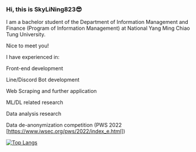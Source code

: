 ### Hi, this is SkyLiNing823😎
I am a bachelor student of the Department of Information Management and Finance (Program of Information Management) at National Yang Ming Chiao Tung University.

Nice to meet you!

I have experienced in:

Front-end development 

Line/Discord Bot development 

Web Scraping and further application 

ML/DL related research 

Data analysis research

Data de-anonymization competition (PWS 2022 [https://www.iwsec.org/pws/2022/index_e.html])


[![Top Langs](https://github-readme-stats.vercel.app/api/top-langs/?username=SkyLiNing823&layout=donut-vertical)](https://github.com/anuraghazra/github-readme-stats)

<!--
**SkyLiNing823/SkyLiNing823** is a ✨ _special_ ✨ repository because its `README.md` (this file) appears on your GitHub profile.

Here are some ideas to get you started:

- 🔭 I’m currently working on ...
- 🌱 I’m currently learning ...
- 👯 I’m looking to collaborate on ...
- 🤔 I’m looking for help with ...
- 💬 Ask me about ...
- 📫 How to reach me: ...
- 😄 Pronouns: ...
- ⚡ Fun fact: ...
-->
